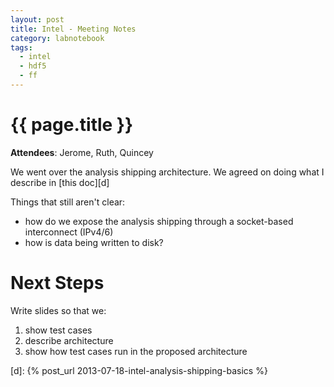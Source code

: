 ```yaml
---
layout: post
title: Intel - Meeting Notes
category: labnotebook
tags:
  - intel
  - hdf5
  - ff
---
```


# {{ page.title }}

**Attendees**: Jerome, Ruth, Quincey

We went over the analysis shipping architecture. We agreed on doing what I describe in [this doc][d]

Things that still aren't clear:

  - how do we expose the analysis shipping through a socket-based interconnect (IPv4/6)
  - how is data being written to disk?

# Next Steps

Write slides so that we:

 1. show test cases
 2. describe architecture
 3. show how test cases run in the proposed architecture

[d]: {% post_url 2013-07-18-intel-analysis-shipping-basics %}

